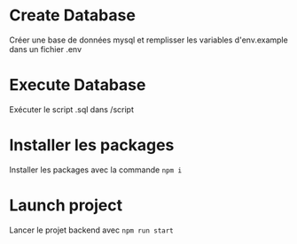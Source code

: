 # Create Database
Créer une base de données mysql et remplisser les variables d'env.example dans un fichier .env
# Execute Database
Exécuter le script .sql dans /script
# Installer les packages
Installer les packages avec la commande `npm i`
# Launch project
Lancer le projet backend avec `npm run start`
